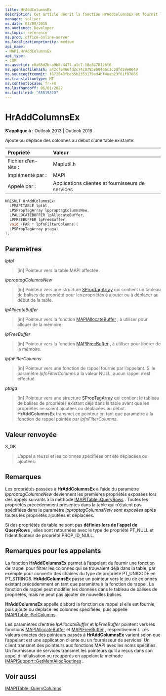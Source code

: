 ```yaml
---
title: HrAddColumnsEx
description: Cet article décrit la fonction HrAddColumnsEx et fournit la syntaxe, les paramètres et la valeur de retour.
manager: soliver
ms.date: 03/09/2015
ms.audience: Developer
ms.topic: reference
ms.prod: office-online-server
ms.localizationpriority: medium
api_name:
- MAPI.HrAddColumnsEx
api_type:
- COM
ms.assetid: c0a65d2b-a9b8-4477-a1c7-18c8478126f6
ms.openlocfilehash: a42cf6466fd2c74c07859b040bc3c3dfd59e0649
ms.sourcegitcommit: f872848fbeb5b2353179ad4bf4eab23f61f87666
ms.translationtype: MT
ms.contentlocale: fr-FR
ms.lasthandoff: 06/01/2022
ms.locfileid: "65815820"
---
```

# <a name="hraddcolumnsex"></a>HrAddColumnsEx

  
  
**S’applique à** : Outlook 2013 | Outlook 2016 
  
Ajoute ou déplace des colonnes au début d’une table existante. 
  
|Propriété|Valeur |
|:-----|:-----|
|Fichier d’en-tête :  <br/> |Mapiutil.h  <br/> |
|Implémenté par :  <br/> |MAPI  <br/> |
|Appelé par :  <br/> |Applications clientes et fournisseurs de services  <br/> |
   
```cpp
HRESULT HrAddColumnsEx(
  LPMAPITABLE lptbl,
  LPSPropTagArray lpproptagColumnsNew,
  LPALLOCATEBUFFER lpAllocateBuffer,
  LPFREEBUFFER lpFreeBuffer,
  void (FAR * lpfnFilterColumns)(
  LPSPropTagArray ptaga)
);
```

## <a name="parameters"></a>Paramètres

 _lptbl_
  
> [in] Pointeur vers la table MAPI affectée. 
    
 _lpproptagColumnsNew_
  
> [in] Pointeur vers une structure [SPropTagArray](sproptagarray.md) qui contient un tableau de balises de propriété pour les propriétés à ajouter ou à déplacer au début de la table. 
    
 _lpAllocateBuffer_
  
> [in] Pointeur vers la fonction [MAPIAllocateBuffer](mapiallocatebuffer.md) , à utiliser pour allouer de la mémoire. 
    
 _lpFreeBuffer_
  
> [in] Pointeur vers la fonction [MAPIFreeBuffer](mapifreebuffer.md) , à utiliser pour libérer de la mémoire. 
    
 _lpfnFilterColumns_
  
> [in] Pointeur vers une fonction de rappel fournie par l’appelant. Si le paramètre  _lpfnFilterColumns_ a la valeur NULL, aucun rappel n’est effectué. 
    
 _ptaga_
  
> [in] Pointeur vers une structure [SPropTagArray](sproptagarray.md) qui contient le tableau de balises de propriétés existant déjà dans la table avant que les propriétés ne soient ajoutées ou déplacées au début. **HrAddColumnsEx** transmet ce pointeur en tant que paramètre à la fonction de rappel pointée par  _lpfnFilterColumns_.
    
## <a name="return-value"></a>Valeur renvoyée

S_OK 
  
> L’appel a réussi et les colonnes spécifiées ont été déplacées ou ajoutées.
    
## <a name="remarks"></a>Remarques

Les propriétés passées à **HrAddColumnsEx** à l’aide du paramètre  _lpproptagColumnsNew_ deviennent les premières propriétés exposées lors des appels suivants à la méthode [IMAPITable::QueryRows](imapitable-queryrows.md) . Toutes les propriétés précédemment présentes dans la table qui n’étaient pas spécifiées dans le paramètre _lpproptagColumnsNew sont exposées_ après toutes les propriétés ajoutées et déplacées. 
  
Si des propriétés de table ne sont pas **définies lors de l’appel de QueryRows** , elles sont retournées avec le type de propriété PT_NULL et l’identificateur de propriété PROP_ID_NULL. 
  
## <a name="notes-to-callers"></a>Remarques pour les appelants

La fonction **HrAddColumnsEx** permet à l’appelant de fournir une fonction de rappel pour filtrer les colonnes qui se trouvaient déjà dans la table, par exemple pour convertir des chaînes du type de propriété PT_UNICODE en PT_STRING8. **HrAddColumnsEx** passe un pointeur vers le jeu de colonnes existant précédemment en tant que paramètre à la fonction de rappel. La fonction de rappel peut modifier les données dans le tableau de balises de propriétés, mais ne peut pas ajouter de nouvelles balises. 
  
 **HrAddColumnsEx** appelle d’abord la fonction de rappel si elle est fournie, puis ajoute ou déplace les colonnes spécifiées, puis appelle [IMAPITable::SetColumns](imapitable-setcolumns.md). 
  
Les paramètres d’entrée  _lpAllocateBuffer_ et  _lpFreeBuffer_ pointent vers les fonctions [MAPIAllocateBuffer](mapiallocatebuffer.md) et [MAPIFreeBuffer](mapifreebuffer.md) , respectivement. Les valeurs exactes des pointeurs passés à **HrAddColumnsEx** varient selon que l’appelant est une application cliente ou un fournisseur de services. Un client transmet des pointeurs aux fonctions MAPI avec les noms spécifiés. Un fournisseur de services transmet les pointeurs qu’il a reçus dans son appel d’initialisation ou récupérés en appelant la méthode [IMAPISupport::GetMemAllocRoutines](imapisupport-getmemallocroutines.md) . 
  
## <a name="see-also"></a>Voir aussi



[IMAPITable::QueryColumns](imapitable-querycolumns.md)

